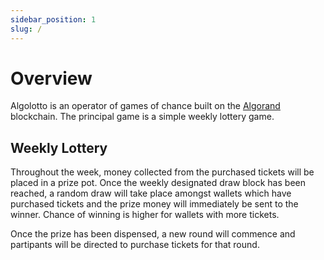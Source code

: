 ```yaml
---
sidebar_position: 1
slug: /
---
```


# Overview

Algolotto is an operator of games of chance built on the [Algorand](https://www.algorand.com/) blockchain. The principal game is a simple weekly lottery game.

## Weekly Lottery

Throughout the week, money collected from the purchased tickets will be placed in a prize pot. Once the weekly designated draw block has been reached, a random draw will take place amongst wallets which have purchased tickets and the prize money will immediately be sent to the winner. Chance of winning is higher for wallets with more tickets.

Once the prize has been dispensed, a new round will commence and partipants will be directed to purchase tickets for that round.
